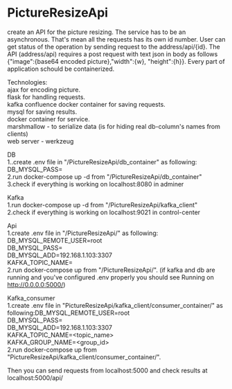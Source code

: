 # PictureResizeApi

create an API for the picture resizing. The service has to be an asynchronous.
That's mean all the requests has its own id number. User can get status of the operation by sending request to the address/api/{id}.
The API (address/api) requires a post request with text json in body as follows {"image":{base64 encoded picture},"width":{w}, "height":{h}}. Every part of application schould be containerized. 

Technologies:\
ajax for encoding picture.\
flask for handling requests.\
kafka confluence docker container for saving requests.\
mysql for saving results.\
docker container for service.\
marshmallow - to serialize data (is for hiding real db-column's names from clients)\
web server - werkzeug

DB\
1..create .env file in "/PictureResizeApi/db_container" as following: \
DB_MYSQL_PASS=<pass>\
2.run docker-compose up -d from "/PictureResizeApi/db_container" \
3.check if everything is working on localhost:8080 in adminer

Kafka\
1.run docker-compose up -d from "/PictureResizeApi/kafka_client" \
2.check if everything is working on localhost:9021 in control-center

Api\
1.create .env file in "/PictureResizeApi/" as following:\
DB_MYSQL_REMOTE_USER=root\
DB_MYSQL_PASS=<pass>\
DB_MYSQL_ADD=192.168.1.103:3307\
KAFKA_TOPIC_NAME=<topic name for producer>\
2.run docker-compose up from "/PictureResizeApi/". (if kafka and db are running and you've configured .env properly you should see Running on http://0.0.0.0:5000/)
  
Kafka_consumer\
1.create .env file in "PictureResizeApi/kafka_client/consumer_container/" as following:DB_MYSQL_REMOTE_USER=root\
DB_MYSQL_PASS=<pass>\
DB_MYSQL_ADD=192.168.1.103:3307\
KAFKA_TOPIC_NAME=<topic_name>\
KAFKA_GROUP_NAME=<group_id>\
2.run docker-compose up from "PictureResizeApi/kafka_client/consumer_container/".
  
Then you can send requests from localhost:5000 and check results at localhost:5000/api/
